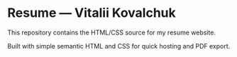 # Resume — Vitalii Kovalchuk

This repository contains the HTML/CSS source for my resume website.

Built with simple semantic HTML and CSS for quick hosting and PDF export.
